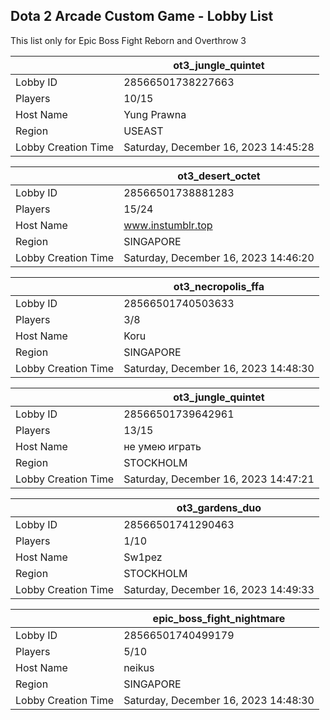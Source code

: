 ## Dota 2 Arcade Custom Game - Lobby List

This list only for Epic Boss Fight Reborn and Overthrow 3

|  | ot3_jungle_quintet |
| ------ | ------ |
| Lobby ID | 28566501738227663 |
| Players | 10/15 |
| Host Name | Yung Prawna |
| Region | USEAST |
| Lobby Creation Time | Saturday, December 16, 2023 14:45:28 |


|  | ot3_desert_octet |
| ------ | ------ |
| Lobby ID | 28566501738881283 |
| Players | 15/24 |
| Host Name | www.instumblr.top |
| Region | SINGAPORE |
| Lobby Creation Time | Saturday, December 16, 2023 14:46:20 |


|  | ot3_necropolis_ffa |
| ------ | ------ |
| Lobby ID | 28566501740503633 |
| Players | 3/8 |
| Host Name | Koru |
| Region | SINGAPORE |
| Lobby Creation Time | Saturday, December 16, 2023 14:48:30 |


|  | ot3_jungle_quintet |
| ------ | ------ |
| Lobby ID | 28566501739642961 |
| Players | 13/15 |
| Host Name | не умею играть |
| Region | STOCKHOLM |
| Lobby Creation Time | Saturday, December 16, 2023 14:47:21 |


|  | ot3_gardens_duo |
| ------ | ------ |
| Lobby ID | 28566501741290463 |
| Players | 1/10 |
| Host Name | Sw1pez |
| Region | STOCKHOLM |
| Lobby Creation Time | Saturday, December 16, 2023 14:49:33 |


|  | epic_boss_fight_nightmare |
| ------ | ------ |
| Lobby ID | 28566501740499179 |
| Players | 5/10 |
| Host Name | neikus |
| Region | SINGAPORE |
| Lobby Creation Time | Saturday, December 16, 2023 14:48:30 |


